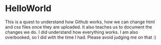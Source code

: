 # HelloWorld

This is a quest to understand how Github works, how we can change html and css files once they are uploaded.
It also teaches us to document the changes we do.
I did understand how everything works. I am also overbooked, so I did with the time I had. 
Please avoid judging me on that :)
